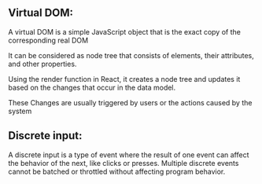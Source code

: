 ## Virtual DOM:
A virtual DOM is a simple JavaScript object that is the exact
copy of the corresponding real DOM

It can be considered as node tree that consists of elements,
their attributes, and other properties.

Using the render function in React, it creates a node tree and
updates it based on the changes that occur in the data model.

These Changes are usually triggered by users or the actions caused by the system

## Discrete input:
A discrete input is a type of event where the result of one event can affect the behavior of the next, like clicks or presses. Multiple discrete events cannot be batched or throttled without affecting program behavior.